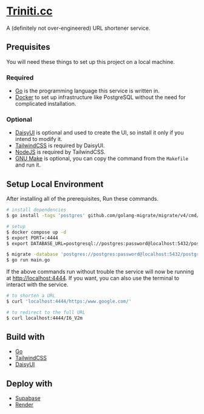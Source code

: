# [Triniti.cc](https://triniti.cc)

A (definitely not over-engineered) URL shortener service.

## Prequisites

You will need these things to set up this project on a local machine.

### Required

- [Go](https://go.dev/) is the programming language this service is written in.
- [Docker](https://www.docker.com/) to set up infrastructure like PostgreSQL without the need for complicated installation.

### Optional

- [DaisyUI](https://daisyui.com/) is optional and used to create the UI, so install it only if you intend to modify it.
- [TailwindCSS](https://tailwindcss.com/) is required by DaisyUI.
- [NodeJS](https://nodejs.org/en) is required by TailwindCSS.
- [GNU Make](https://www.gnu.org/software/make/) is optional, you can copy the command from the `Makefile` and run it.

## Setup Local Environment

After installing all of the prerequisites, Run these commands.

```bash
# install dependencies
$ go install -tags 'postgres' github.com/golang-migrate/migrate/v4/cmd/migrate@latest

# setup
$ docker compose up -d
$ export PORT=:4444
$ export DATABASE_URL=postgresql://postgres:password@localhost:5432/postgres

$ migrate -database 'postgres://postgres:password@localhost:5432/postgres?sslmode=disable' -source file://migrations up
$ go run main.go
```

If the above commands run without trouble the service will now be running at [http://localhost:4444](http://localhost:4444). If you want, you can also use the terminal to interact with the service.

```bash
# to shorten a URL
$ curl 'localhost:4444/https:/www.google.com/'

# to redirect to the full URL
$ curl localhost:4444/I6_V2m
```

## Build with

- [Go](https://go.dev/)
- [TailwindCSS](https://tailwindcss.com/)
- [DaisyUI](https://daisyui.com/)

## Deploy with

- [Supabase](https://supabase.com/)
- [Render](https://render.com/)
